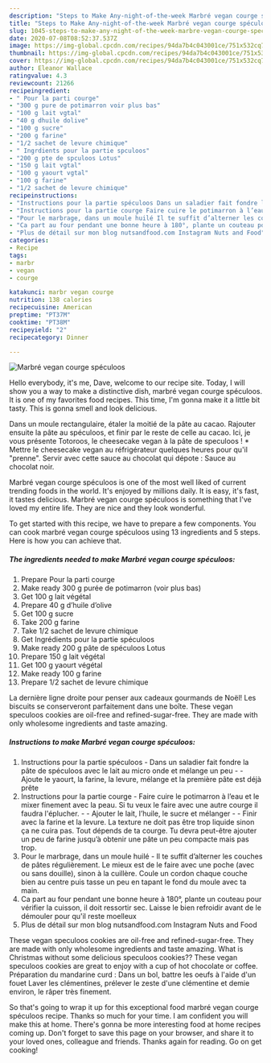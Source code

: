 ```yaml
---
description: "Steps to Make Any-night-of-the-week Marbré vegan courge spéculoos"
title: "Steps to Make Any-night-of-the-week Marbré vegan courge spéculoos"
slug: 1045-steps-to-make-any-night-of-the-week-marbre-vegan-courge-speculoos
date: 2020-07-08T08:52:37.537Z
image: https://img-global.cpcdn.com/recipes/94da7b4c043001ce/751x532cq70/marbre-vegan-courge-speculoos-photo-principale-de-la-recette.jpg
thumbnail: https://img-global.cpcdn.com/recipes/94da7b4c043001ce/751x532cq70/marbre-vegan-courge-speculoos-photo-principale-de-la-recette.jpg
cover: https://img-global.cpcdn.com/recipes/94da7b4c043001ce/751x532cq70/marbre-vegan-courge-speculoos-photo-principale-de-la-recette.jpg
author: Eleanor Wallace
ratingvalue: 4.3
reviewcount: 21266
recipeingredient:
- " Pour la parti courge"
- "300 g pure de potimarron voir plus bas"
- "100 g lait vgtal"
- "40 g dhuile dolive"
- "100 g sucre"
- "200 g farine"
- "1/2 sachet de levure chimique"
- " Ingrdients pour la partie spculoos"
- "200 g pte de spculoos Lotus"
- "150 g lait vgtal"
- "100 g yaourt vgtal"
- "100 g farine"
- "1/2 sachet de levure chimique"
recipeinstructions:
- "Instructions pour la partie spéculoos Dans un saladier fait fondre la pâte de spéculoos avec le lait au micro onde et mélange un peu  Ajoute le yaourt, la farine, la levure, mélange et la première pâte est déjà prête"
- "Instructions pour la partie courge Faire cuire le potimarron à l’eau et le mixer finement avec la peau. Si tu veux le faire avec une autre courge il faudra l&#39;éplucher.  Ajouter le lait, l’huile, le sucre et mélanger  Finir avec la farine et la levure. La texture ne doit pas être trop liquide sinon ça ne cuira pas. Tout dépends de ta courge. Tu devra peut-être ajouter un peu de farine jusqu’à obtenir une pâte un peu compacte mais pas trop."
- "Pour le marbrage, dans un moule huilé Il te suffit d’alterner les couches de pâtes régulièrement. Le mieux est de le faire avec une poche (avec ou sans douille), sinon à la cuillère. Coule un cordon chaque couche bien au centre puis tasse un peu en tapant le fond du moule avec ta main."
- "Ca part au four pendant une bonne heure à 180°, plante un couteau pour vérifier la cuisson, il doit ressortir sec. Laisse le bien refroidir avant de le démouler pour qu&#39;il reste moelleux"
- "Plus de détail sur mon blog nutsandfood.com Instagram Nuts and Food"
categories:
- Recipe
tags:
- marbr
- vegan
- courge

katakunci: marbr vegan courge 
nutrition: 138 calories
recipecuisine: American
preptime: "PT37M"
cooktime: "PT38M"
recipeyield: "2"
recipecategory: Dinner

---
```



![Marbré vegan courge spéculoos](https://img-global.cpcdn.com/recipes/94da7b4c043001ce/751x532cq70/marbre-vegan-courge-speculoos-photo-principale-de-la-recette.jpg)

Hello everybody, it's me, Dave, welcome to our recipe site. Today, I will show you a way to make a distinctive dish, marbré vegan courge spéculoos. It is one of my favorites food recipes. This time, I'm gonna make it a little bit tasty. This is gonna smell and look delicious.

Dans un moule rectangulaire, étaler la moitié de la pâte au cacao. Rajouter ensuite la pâte au spéculoos, et finir par le reste de celle au cacao. Ici, je vous présente Totoroos, le cheesecake vegan à la pâte de speculoos ! * Mettre le cheesecake vegan au réfrigérateur quelques heures pour qu&#39;il &#34;prenne&#34;. Servir avec cette sauce au chocolat qui dépote : Sauce au chocolat noir.

Marbré vegan courge spéculoos is one of the most well liked of current trending foods in the world. It's enjoyed by millions daily. It is easy, it's fast, it tastes delicious. Marbré vegan courge spéculoos is something that I've loved my entire life. They are nice and they look wonderful.


To get started with this recipe, we have to prepare a few components. You can cook marbré vegan courge spéculoos using 13 ingredients and 5 steps. Here is how you can achieve that.

<!--inarticleads1-->

##### The ingredients needed to make Marbré vegan courge spéculoos:

1. Prepare  Pour la parti courge
1. Make ready 300 g purée de potimarron (voir plus bas)
1. Get 100 g lait végétal
1. Prepare 40 g d’huile d’olive
1. Get 100 g sucre
1. Take 200 g farine
1. Take 1/2 sachet de levure chimique
1. Get  Ingrédients pour la partie spéculoos
1. Make ready 200 g pâte de spéculoos Lotus
1. Prepare 150 g lait végétal
1. Get 100 g yaourt végétal
1. Make ready 100 g farine
1. Prepare 1/2 sachet de levure chimique


La dernière ligne droite pour penser aux cadeaux gourmands de Noël! Les biscuits se conserveront parfaitement dans une boîte. These vegan speculoos cookies are oil-free and refined-sugar-free. They are made with only wholesome ingredients and taste amazing. 

<!--inarticleads2-->

##### Instructions to make Marbré vegan courge spéculoos:

1. Instructions pour la partie spéculoos - Dans un saladier fait fondre la pâte de spéculoos avec le lait au micro onde et mélange un peu -  - Ajoute le yaourt, la farine, la levure, mélange et la première pâte est déjà prête
1. Instructions pour la partie courge - Faire cuire le potimarron à l’eau et le mixer finement avec la peau. Si tu veux le faire avec une autre courge il faudra l&#39;éplucher. -  - Ajouter le lait, l’huile, le sucre et mélanger -  - Finir avec la farine et la levure. La texture ne doit pas être trop liquide sinon ça ne cuira pas. Tout dépends de ta courge. Tu devra peut-être ajouter un peu de farine jusqu’à obtenir une pâte un peu compacte mais pas trop.
1. Pour le marbrage, dans un moule huilé - Il te suffit d’alterner les couches de pâtes régulièrement. Le mieux est de le faire avec une poche (avec ou sans douille), sinon à la cuillère. Coule un cordon chaque couche bien au centre puis tasse un peu en tapant le fond du moule avec ta main.
1. Ca part au four pendant une bonne heure à 180°, plante un couteau pour vérifier la cuisson, il doit ressortir sec. Laisse le bien refroidir avant de le démouler pour qu&#39;il reste moelleux
1. Plus de détail sur mon blog nutsandfood.com Instagram Nuts and Food


These vegan speculoos cookies are oil-free and refined-sugar-free. They are made with only wholesome ingredients and taste amazing. What is Christmas without some delicious speculoos cookies?? These vegan speculoos cookies are great to enjoy with a cup of hot chocolate or coffee. Préparation du mandarine curd : Dans un bol, battre les oeufs à l&#39;aide d&#39;un fouet Laver les clémentines, prélever le zeste d&#39;une clémentine et demie environ, le râper très finement. 

So that's going to wrap it up for this exceptional food marbré vegan courge spéculoos recipe. Thanks so much for your time. I am confident you will make this at home. There's gonna be more interesting food at home recipes coming up. Don't forget to save this page on your browser, and share it to your loved ones, colleague and friends. Thanks again for reading. Go on get cooking!
